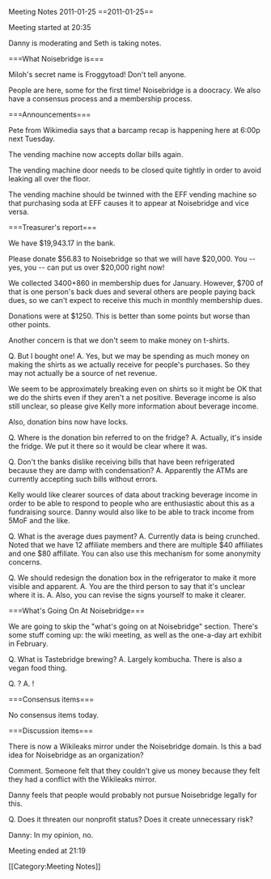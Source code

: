 Meeting Notes 2011-01-25 
 ==2011-01-25==

Meeting started at 20:35

Danny is moderating and Seth is taking notes.

===What Noisebridge is===

Miloh's secret name is Froggytoad!  Don't tell anyone.

People are here, some for the first time!  Noisebridge is a doocracy. We also have a consensus process and a membership process.

===Announcements===

Pete from Wikimedia says that a barcamp recap is happening here at 6:00p next Tuesday.

The vending machine now accepts dollar bills again.

The vending machine door needs to be closed quite tightly in order to avoid leaking all over the floor.

The vending machine should be twinned with the EFF vending machine so that purchasing soda at EFF causes it to appear at Noisebridge and vice versa.

===Treasurer's report===

We have $19,943.17 in the bank.

Please donate $56.83 to Noisebridge so that we will have $20,000.  You -- yes, you -- can put us over $20,000 right now!

We collected $3400+$860 in membership dues for January.  However, $700 of that is one person's back dues and several others are people paying back dues, so we can't expect to receive this much in monthly membership dues.

Donations were at $1250.  This is better than some points but worse than other points.

Another concern is that we don't seem to make money on t-shirts.

Q. But I bought one!
A. Yes, but we may be spending as much money on making the shirts as we actually receive for people's purchases.  So they may not actually be a source of net revenue.

We seem to be approximately breaking even on shirts so it might be OK that we do the shirts even if they aren't a net positive.  Beverage income is also still unclear, so please give Kelly more information about beverage income.

Also, donation bins now have locks.

Q. Where is the donation bin referred to on the fridge?
A. Actually, it's inside the fridge.  We put it there so it would be clear where it was.

Q. Don't the banks dislike receiving bills that have been refrigerated because they are damp with condensation?
A. Apparently the ATMs are currently accepting such bills without errors.

Kelly would like clearer sources of data about tracking beverage income in order to be able to respond to people who are enthusiastic about this as a fundraising source.  Danny would also like to be able to track income from 5MoF and the like.

Q. What is the average dues payment?
A. Currently data is being crunched.  Noted that we have 12 affiliate members and there are multiple $40 affiliates and one $80 affiliate. You can also use this mechanism for some anonymity concerns.

Q. We should redesign the donation box in the refrigerator to make it more visible and apparent.
A. You are the third person to say that it's unclear where it is.
A. Also, you can revise the signs yourself to make it clearer.

===What's Going On At Noisebridge===

We are going to skip the "what's going on at Noisebridge" section. There's some stuff coming up: the wiki meeting, as well as the one-a-day
art exhibit in February.

Q. What is Tastebridge brewing?
A. Largely kombucha.  There is also a vegan food thing.

Q. ?
A. !

===Consensus items===

No consensus items today.

===Discussion items===

There is now a Wikileaks mirror under the Noisebridge domain.  Is this a bad idea for Noisebridge as an organization?

Comment. Someone felt that they couldn't give us money because they felt they had a conflict with the Wikileaks mirror.

Danny feels that people would probably not pursue Noisebridge legally for this.

Q. Does it threaten our nonprofit status?  Does it create unnecessary risk?

Danny: In my opinion, no.

Meeting ended at 21:19

[[Category:Meeting Notes]]